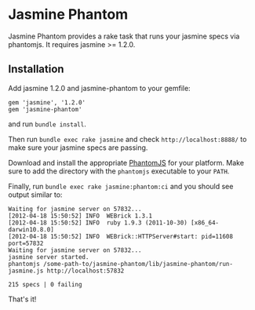 Jasmine Phantom
===============

Jasmine Phantom provides a rake task that runs your jasmine specs via phantomjs.
It requires jasmine &gt;= 1.2.0.

Installation
------------

Add jasmine 1.2.0 and jasmine-phantom to your gemfile:

    gem 'jasmine', '1.2.0'
    gem 'jasmine-phantom'


and run `bundle install`.

Then run `bundle exec rake jasmine` and check `http://localhost:8888/` to make sure your jasmine specs are passing.

Download and install the appropriate [PhantomJS](http://code.google.com/p/phantomjs/downloads/list) for your platform.
Make sure to add the directory with the `phantomjs` executable to your `PATH`.

Finally, run `bundle exec rake jasmine:phantom:ci` and you should see output similar to:

    Waiting for jasmine server on 57832...
    [2012-04-18 15:50:52] INFO  WEBrick 1.3.1
    [2012-04-18 15:50:52] INFO  ruby 1.9.3 (2011-10-30) [x86_64-darwin10.8.0]
    [2012-04-18 15:50:52] INFO  WEBrick::HTTPServer#start: pid=11608 port=57832
    Waiting for jasmine server on 57832...
    jasmine server started.
    phantomjs /some-path-to/jasmine-phantom/lib/jasmine-phantom/run-jasmine.js http://localhost:57832

    215 specs | 0 failing

That's it!

